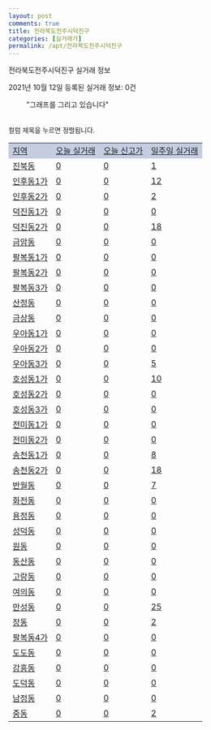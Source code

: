 ```yaml
---
layout: post
comments: true
title: 전라북도전주시덕진구
categories: [실거래가]
permalink: /apt/전라북도전주시덕진구
---
```


전라북도전주시덕진구 실거래 정보

2021년 10월 12일 등록된 실거래 정보: 0건

<!--<script async src="https://pagead2.googlesyndication.com/pagead/js/adsbygoogle.js?client=ca-pub-3485438051770037"
 crossorigin="anonymous"></script>-->

<script type="text/javascript">
  google.charts.load('current', {'packages':['corechart']});
  google.charts.setOnLoadCallback(drawChart);

  function drawChart() {
    var data = google.visualization.arrayToDataTable([['거래일', '매매', '전월세', '전매'], ['21-01', 402, 406, 24], ['21-02', 402, 379, 21], ['21-03', 515, 530, 29], ['21-04', 540, 304, 29], ['21-05', 585, 254, 36], ['21-06', 549, 275, 7], ['21-07', 581, 271, 10], ['21-08', 661, 345, 7], ['21-09', 478, 378, 4], ['21-10', 44, 85, 2]]);

    var options = {
      title: '최근 1년간 유형별 거래량 추이',
      legend: { position: 'bottom' }
    };

    setTimeout(function() {
        var chart = new google.visualization.LineChart(document.getElementById('columnchart_material'));
        chart.draw(data, (options));
        document.getElementById('loading').style.display = 'none';
        var dayLabel = (new Date()).getDay();
        if (dayLabel < 2) {
            sorttable.innerSortFunction.apply(document.getElementById('week'), []);
            sorttable.innerSortFunction.apply(document.getElementById('week'), []);        
        }
        else {
            sorttable.innerSortFunction.apply(document.getElementById('today'), []);
            sorttable.innerSortFunction.apply(document.getElementById('today'), []);
        }
    }, 200);

  }
</script>

<div id="loading" style="z-index:20; display: block; margin-left: 35px">"그래프를 그리고 있습니다"</div>
<div id="columnchart_material" style="width: 95%; margin-left: -35px; display: block"></div>
<!--<div style="width: 95%; margin-left: -35px; display: block">
      <script async src="https://pagead2.googlesyndication.com/pagead/js/adsbygoogle.js?client=ca-pub-3485438051770037"
          crossorigin="anonymous"></script>
      <ins class="adsbygoogle"
          style="display:block"
          data-ad-format="fluid"
          data-ad-layout-key="-fb+5w+4e-db+86"
          data-ad-client="ca-pub-3485438051770037"
          data-ad-slot="1827090281"></ins>
      <script>
          (adsbygoogle = window.adsbygoogle || []).push({});
      </script>
</div>-->
<br>

<font size='small' style='font-size: small;'>컬럼 제목을 누르면 정렬됩니다.</font>
<table class="sortable">
  <tr style='background-color: rgba(114, 132, 186,0.4);'>
    <td id="region"><a href="#">지역</a></td>
    <td id="today"><a href="#">오늘 실거래</a></td>
    <td id="today_new"><a href="#">오늘 신고가</a></td>
    <td id="week"><a href="#">일주일 실거래</a></td>
  </tr>

  
  <tr class="item">
    <td><a href="전라북도전주시덕진구진북동">진북동</a></td>
    <td><a href="전라북도전주시덕진구진북동">0</a></td>
    <td><a href="전라북도전주시덕진구진북동">0</a></td>
    <td><a href="전라북도전주시덕진구진북동">1</a></td>
  </tr>
    

  <tr class="item">
    <td><a href="전라북도전주시덕진구인후동1가">인후동1가</a></td>
    <td><a href="전라북도전주시덕진구인후동1가">0</a></td>
    <td><a href="전라북도전주시덕진구인후동1가">0</a></td>
    <td><a href="전라북도전주시덕진구인후동1가">12</a></td>
  </tr>
    

  <tr class="item">
    <td><a href="전라북도전주시덕진구인후동2가">인후동2가</a></td>
    <td><a href="전라북도전주시덕진구인후동2가">0</a></td>
    <td><a href="전라북도전주시덕진구인후동2가">0</a></td>
    <td><a href="전라북도전주시덕진구인후동2가">2</a></td>
  </tr>
    

  <tr class="item">
    <td><a href="전라북도전주시덕진구덕진동1가">덕진동1가</a></td>
    <td><a href="전라북도전주시덕진구덕진동1가">0</a></td>
    <td><a href="전라북도전주시덕진구덕진동1가">0</a></td>
    <td><a href="전라북도전주시덕진구덕진동1가">0</a></td>
  </tr>
    

  <tr class="item">
    <td><a href="전라북도전주시덕진구덕진동2가">덕진동2가</a></td>
    <td><a href="전라북도전주시덕진구덕진동2가">0</a></td>
    <td><a href="전라북도전주시덕진구덕진동2가">0</a></td>
    <td><a href="전라북도전주시덕진구덕진동2가">18</a></td>
  </tr>
    

  <tr class="item">
    <td><a href="전라북도전주시덕진구금암동">금암동</a></td>
    <td><a href="전라북도전주시덕진구금암동">0</a></td>
    <td><a href="전라북도전주시덕진구금암동">0</a></td>
    <td><a href="전라북도전주시덕진구금암동">0</a></td>
  </tr>
    

  <tr class="item">
    <td><a href="전라북도전주시덕진구팔복동1가">팔복동1가</a></td>
    <td><a href="전라북도전주시덕진구팔복동1가">0</a></td>
    <td><a href="전라북도전주시덕진구팔복동1가">0</a></td>
    <td><a href="전라북도전주시덕진구팔복동1가">0</a></td>
  </tr>
    

  <tr class="item">
    <td><a href="전라북도전주시덕진구팔복동2가">팔복동2가</a></td>
    <td><a href="전라북도전주시덕진구팔복동2가">0</a></td>
    <td><a href="전라북도전주시덕진구팔복동2가">0</a></td>
    <td><a href="전라북도전주시덕진구팔복동2가">0</a></td>
  </tr>
    

  <tr class="item">
    <td><a href="전라북도전주시덕진구팔복동3가">팔복동3가</a></td>
    <td><a href="전라북도전주시덕진구팔복동3가">0</a></td>
    <td><a href="전라북도전주시덕진구팔복동3가">0</a></td>
    <td><a href="전라북도전주시덕진구팔복동3가">0</a></td>
  </tr>
    

  <tr class="item">
    <td><a href="전라북도전주시덕진구산정동">산정동</a></td>
    <td><a href="전라북도전주시덕진구산정동">0</a></td>
    <td><a href="전라북도전주시덕진구산정동">0</a></td>
    <td><a href="전라북도전주시덕진구산정동">0</a></td>
  </tr>
    

  <tr class="item">
    <td><a href="전라북도전주시덕진구금상동">금상동</a></td>
    <td><a href="전라북도전주시덕진구금상동">0</a></td>
    <td><a href="전라북도전주시덕진구금상동">0</a></td>
    <td><a href="전라북도전주시덕진구금상동">0</a></td>
  </tr>
    

  <tr class="item">
    <td><a href="전라북도전주시덕진구우아동1가">우아동1가</a></td>
    <td><a href="전라북도전주시덕진구우아동1가">0</a></td>
    <td><a href="전라북도전주시덕진구우아동1가">0</a></td>
    <td><a href="전라북도전주시덕진구우아동1가">0</a></td>
  </tr>
    

  <tr class="item">
    <td><a href="전라북도전주시덕진구우아동2가">우아동2가</a></td>
    <td><a href="전라북도전주시덕진구우아동2가">0</a></td>
    <td><a href="전라북도전주시덕진구우아동2가">0</a></td>
    <td><a href="전라북도전주시덕진구우아동2가">0</a></td>
  </tr>
    

  <tr class="item">
    <td><a href="전라북도전주시덕진구우아동3가">우아동3가</a></td>
    <td><a href="전라북도전주시덕진구우아동3가">0</a></td>
    <td><a href="전라북도전주시덕진구우아동3가">0</a></td>
    <td><a href="전라북도전주시덕진구우아동3가">5</a></td>
  </tr>
    

  <tr class="item">
    <td><a href="전라북도전주시덕진구호성동1가">호성동1가</a></td>
    <td><a href="전라북도전주시덕진구호성동1가">0</a></td>
    <td><a href="전라북도전주시덕진구호성동1가">0</a></td>
    <td><a href="전라북도전주시덕진구호성동1가">10</a></td>
  </tr>
    

  <tr class="item">
    <td><a href="전라북도전주시덕진구호성동2가">호성동2가</a></td>
    <td><a href="전라북도전주시덕진구호성동2가">0</a></td>
    <td><a href="전라북도전주시덕진구호성동2가">0</a></td>
    <td><a href="전라북도전주시덕진구호성동2가">0</a></td>
  </tr>
    

  <tr class="item">
    <td><a href="전라북도전주시덕진구호성동3가">호성동3가</a></td>
    <td><a href="전라북도전주시덕진구호성동3가">0</a></td>
    <td><a href="전라북도전주시덕진구호성동3가">0</a></td>
    <td><a href="전라북도전주시덕진구호성동3가">0</a></td>
  </tr>
    

  <tr class="item">
    <td><a href="전라북도전주시덕진구전미동1가">전미동1가</a></td>
    <td><a href="전라북도전주시덕진구전미동1가">0</a></td>
    <td><a href="전라북도전주시덕진구전미동1가">0</a></td>
    <td><a href="전라북도전주시덕진구전미동1가">0</a></td>
  </tr>
    

  <tr class="item">
    <td><a href="전라북도전주시덕진구전미동2가">전미동2가</a></td>
    <td><a href="전라북도전주시덕진구전미동2가">0</a></td>
    <td><a href="전라북도전주시덕진구전미동2가">0</a></td>
    <td><a href="전라북도전주시덕진구전미동2가">0</a></td>
  </tr>
    

  <tr class="item">
    <td><a href="전라북도전주시덕진구송천동1가">송천동1가</a></td>
    <td><a href="전라북도전주시덕진구송천동1가">0</a></td>
    <td><a href="전라북도전주시덕진구송천동1가">0</a></td>
    <td><a href="전라북도전주시덕진구송천동1가">8</a></td>
  </tr>
    

  <tr class="item">
    <td><a href="전라북도전주시덕진구송천동2가">송천동2가</a></td>
    <td><a href="전라북도전주시덕진구송천동2가">0</a></td>
    <td><a href="전라북도전주시덕진구송천동2가">0</a></td>
    <td><a href="전라북도전주시덕진구송천동2가">18</a></td>
  </tr>
    

  <tr class="item">
    <td><a href="전라북도전주시덕진구반월동">반월동</a></td>
    <td><a href="전라북도전주시덕진구반월동">0</a></td>
    <td><a href="전라북도전주시덕진구반월동">0</a></td>
    <td><a href="전라북도전주시덕진구반월동">7</a></td>
  </tr>
    

  <tr class="item">
    <td><a href="전라북도전주시덕진구화전동">화전동</a></td>
    <td><a href="전라북도전주시덕진구화전동">0</a></td>
    <td><a href="전라북도전주시덕진구화전동">0</a></td>
    <td><a href="전라북도전주시덕진구화전동">0</a></td>
  </tr>
    

  <tr class="item">
    <td><a href="전라북도전주시덕진구용정동">용정동</a></td>
    <td><a href="전라북도전주시덕진구용정동">0</a></td>
    <td><a href="전라북도전주시덕진구용정동">0</a></td>
    <td><a href="전라북도전주시덕진구용정동">0</a></td>
  </tr>
    

  <tr class="item">
    <td><a href="전라북도전주시덕진구성덕동">성덕동</a></td>
    <td><a href="전라북도전주시덕진구성덕동">0</a></td>
    <td><a href="전라북도전주시덕진구성덕동">0</a></td>
    <td><a href="전라북도전주시덕진구성덕동">0</a></td>
  </tr>
    

  <tr class="item">
    <td><a href="전라북도전주시덕진구원동">원동</a></td>
    <td><a href="전라북도전주시덕진구원동">0</a></td>
    <td><a href="전라북도전주시덕진구원동">0</a></td>
    <td><a href="전라북도전주시덕진구원동">0</a></td>
  </tr>
    

  <tr class="item">
    <td><a href="전라북도전주시덕진구동산동">동산동</a></td>
    <td><a href="전라북도전주시덕진구동산동">0</a></td>
    <td><a href="전라북도전주시덕진구동산동">0</a></td>
    <td><a href="전라북도전주시덕진구동산동">0</a></td>
  </tr>
    

  <tr class="item">
    <td><a href="전라북도전주시덕진구고랑동">고랑동</a></td>
    <td><a href="전라북도전주시덕진구고랑동">0</a></td>
    <td><a href="전라북도전주시덕진구고랑동">0</a></td>
    <td><a href="전라북도전주시덕진구고랑동">0</a></td>
  </tr>
    

  <tr class="item">
    <td><a href="전라북도전주시덕진구여의동">여의동</a></td>
    <td><a href="전라북도전주시덕진구여의동">0</a></td>
    <td><a href="전라북도전주시덕진구여의동">0</a></td>
    <td><a href="전라북도전주시덕진구여의동">0</a></td>
  </tr>
    

  <tr class="item">
    <td><a href="전라북도전주시덕진구만성동">만성동</a></td>
    <td><a href="전라북도전주시덕진구만성동">0</a></td>
    <td><a href="전라북도전주시덕진구만성동">0</a></td>
    <td><a href="전라북도전주시덕진구만성동">25</a></td>
  </tr>
    

  <tr class="item">
    <td><a href="전라북도전주시덕진구장동">장동</a></td>
    <td><a href="전라북도전주시덕진구장동">0</a></td>
    <td><a href="전라북도전주시덕진구장동">0</a></td>
    <td><a href="전라북도전주시덕진구장동">2</a></td>
  </tr>
    

  <tr class="item">
    <td><a href="전라북도전주시덕진구팔복동4가">팔복동4가</a></td>
    <td><a href="전라북도전주시덕진구팔복동4가">0</a></td>
    <td><a href="전라북도전주시덕진구팔복동4가">0</a></td>
    <td><a href="전라북도전주시덕진구팔복동4가">0</a></td>
  </tr>
    

  <tr class="item">
    <td><a href="전라북도전주시덕진구도도동">도도동</a></td>
    <td><a href="전라북도전주시덕진구도도동">0</a></td>
    <td><a href="전라북도전주시덕진구도도동">0</a></td>
    <td><a href="전라북도전주시덕진구도도동">0</a></td>
  </tr>
    

  <tr class="item">
    <td><a href="전라북도전주시덕진구강흥동">강흥동</a></td>
    <td><a href="전라북도전주시덕진구강흥동">0</a></td>
    <td><a href="전라북도전주시덕진구강흥동">0</a></td>
    <td><a href="전라북도전주시덕진구강흥동">0</a></td>
  </tr>
    

  <tr class="item">
    <td><a href="전라북도전주시덕진구도덕동">도덕동</a></td>
    <td><a href="전라북도전주시덕진구도덕동">0</a></td>
    <td><a href="전라북도전주시덕진구도덕동">0</a></td>
    <td><a href="전라북도전주시덕진구도덕동">0</a></td>
  </tr>
    

  <tr class="item">
    <td><a href="전라북도전주시덕진구남정동">남정동</a></td>
    <td><a href="전라북도전주시덕진구남정동">0</a></td>
    <td><a href="전라북도전주시덕진구남정동">0</a></td>
    <td><a href="전라북도전주시덕진구남정동">0</a></td>
  </tr>
    

  <tr class="item">
    <td><a href="전라북도전주시덕진구중동">중동</a></td>
    <td><a href="전라북도전주시덕진구중동">0</a></td>
    <td><a href="전라북도전주시덕진구중동">0</a></td>
    <td><a href="전라북도전주시덕진구중동">2</a></td>
  </tr>
    


</table>


    